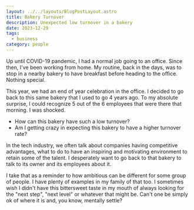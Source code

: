 ```yaml
---
layout: ../../layouts/BlogPostLayout.astro
title: Bakery Turnover
description: Unexpected low turnover in a bakery
date: 2023-12-29
tags: 
  - business
category: people
---
```


Up until COVID-19 pandemic, I had a normal job going to an office. Since then, I've been working from home. My routine, back in the days, was to stop in a nearby bakery to have breakfast before heading to the office. Nothing special.

This year, we had an end of year celebration in the office. I decided to go back to this same bakery that I used to go 4 years ago. To my absolute surprise, I could recognize 5 out of the 6 employees that were there that morning. I was shocked.

* How can this bakery have such a low turnover? 
* Am I getting crazy in expecting this bakery to have a higher turnover rate?

In the tech industry, we often talk about companies having competitive advantages, what to do to have an inspiring and motivating environment to retain some of the talent. I desperately want to go back to that bakery to talk to its owner and its employees about it.

I take that as a reminder to how ambitious can be different for some group of people. I have plenty of examples in my family of that too. I sometimes wish I didn't have this bittersweet taste in my mouth of always looking for the "next step", "next level" or whatever that might be. Can't one be simply ok of where it is and, you know, mentally settle?